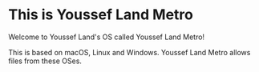 # This is Youssef Land Metro
Welcome to Youssef Land's OS called Youssef Land Metro!

This is based on macOS, Linux and Windows.
Youssef Land Metro allows files from these OSes.
